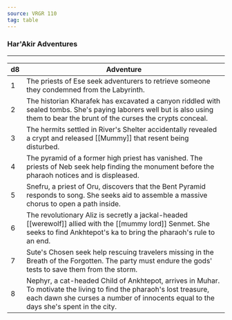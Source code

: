```yaml
---
source: VRGR 110
tag: table
---
```


### Har'Akir Adventures
---
|d8|Adventure|
|----|------------|
|1|The priests of Ese seek adventurers to retrieve someone they condemned from the Labyrinth.|
|2|The historian Kharafek has excavated a canyon riddled with sealed tombs. She's paying laborers well but is also using them to bear the brunt of the curses the crypts conceal.|
|3|The hermits settled in River's Shelter accidentally revealed a crypt and released [[Mummy]] that resent being disturbed.|
|4|The pyramid of a former high priest has vanished. The priests of Neb seek help finding the monument before the pharaoh notices and is displeased.|
|5|Snefru, a priest of Oru, discovers that the Bent Pyramid responds to song. She seeks aid to assemble a massive chorus to open a path inside.|
|6|The revolutionary Aliz is secretly a jackal-headed [[werewolf]] allied with the [[mummy lord]] Senmet. She seeks to find Ankhtepot's ka to bring the pharaoh's rule to an end.|
|7|Sute's Chosen seek help rescuing travelers missing in the Breath of the Forgotten. The party must endure the gods' tests to save them from the storm.|
|8|Nephyr, a cat-headed Child of Ankhtepot, arrives in Muhar. To motivate the living to find the pharaoh's lost treasure, each dawn she curses a number of innocents equal to the days she's spent in the city.|
